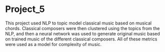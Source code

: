 # Project_5

This project used NLP to topic model classical music based on musical chords. Classical composers were then clustered using the topics from the NLP, and then a neural network was used to generate original music based on trained music of the different classical composers. All of these metrics were used as a model for complexity of music.

